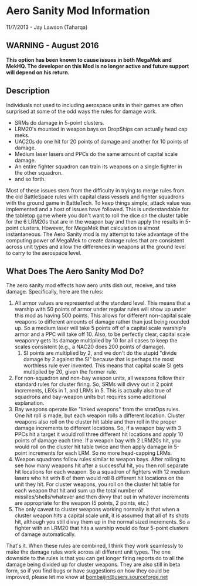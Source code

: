 # Aero Sanity Mod Information

11/7/2013 - Jay Lawson (Taharqa)

## WARNING - August 2016

**This option has been known to cause issues in both MegaMek and MekHQ. The developer on this Mod is no longer active
and future support will depend on his return.**

## Description

Individuals not used to including aerospace units in their games are often surprised at some of the odd ways the rules
for damage work.

* SRMs do damage in 5-point clusters.
* LRM20's mounted in weapon bays on DropShips can actually head cap meks.
* UAC20s do one hit for 20 points of damage and another for 10 points of damage.
* Medium laser lasers and PPCs do the same amount of capital scale damage.
* An entire fighter squadron can train its weapons on a single fighter in the other
  squadron.
* and so forth.

Most of these issues stem from the difficulty in trying to merge rules from the old BattleSpace rules with capital class
vessels and fighter squadrons with the ground game in BattleTech. To keep things simple, attack value was implemented
and a host of issues have followed. This is understandable for the tabletop game where you don't want to roll the dice
on the cluster table for the 6 LRM20s that are in the weapon bay and then apply the results in 5-point clusters.
However, for MegaMek that calculation is almost instantaneous. The Aero Sanity mod is my attempt to take advantage of
the computing power of MegaMek to create damage rules that are consistent across unit types and allow the differences in
weapons at the ground level to carry to the aerospace level.

## What Does The Aero Sanity Mod Do?

The aero sanity mod effects how aero units dish out, receive, and take damage. Specifically, here are the rules:

1) All armor values are represented at the standard level. This means that a warship with 50 points of armor
   under regular rules will show up under this mod as having 500 points. This allows for different non-capital
   scale weapons to different amounts of damage rather than just being rounded up. So a medium laser will take
   5 points off of a capital scale warship's armor and a PPC will take off 10. Also, to be perfectly clear,
   capital scale weaponry gets its damage multiplied by 10 for all cases to keep the scales consistent (e.g., a
   NAC20 does 200 points of damage).
    1) SI points are multiplied by 2, and we don't do the stupid "divide damage by 2 against the SI" because that is
       perhaps the most worthless rule ever invented. This means that capital scale SI gets multiplied by 20, given
       the former rule.
2) For non-squadron and non-bay weapon units, all weapons follow their standard rules for cluster firing. So, SRMs
   will divvy out in 2 point increments, LBXs in 1, and LRMs in 5. This is actually also true of squadrons and
   bay-weapon units but requires some additional explanation.
3) Bay weapons operate like "linked weapons" from the stratOps rules. One hit roll is made, but each weapon rolls
   a different location. Cluster weapons also roll on the cluster hit table and then roll in the proper damage
   increments to different locations. So, if a weapon bay with 3 PPCs hit a target it would roll three different
   hit locations and apply 10 points of damage each time. If a weapon bay with 2 LRM20s hit, you would roll on the
   cluster hit table twice and then apply damage in 5-point increments for each LRM. So no more head-capping LRMs.
4) Weapon squadrons follow rules similar to weapon bays. After rolling to see how many weapons hit after a successful
   hit, you then roll separate hit locations for each weapon. So a squadron of fighters with 12 medium lasers who
   hit with 8 of them would roll 8 different hit locations on the unit they hit. For cluster weapons, you roll on the
   cluster hit table for each weapon that hit and sum up the total number of missiles/shells/whatever and then divvy
   that out in whatever increments are appropriate for the weapon (5 points, 2 points, etc.)
5) The only caveat to cluster weapons working normally is that when a cluster weapon hits a capital scale unit, it is
   assumed that all of its shots hit, although you still divvy them up in the normal sized increments. So a fighter
   with an LRM20 that hits a warship would do four 5-point clusters of damage automatically.

That's it. When these rules are combined, I think they work seamlessly to make the damage rules work across all
different
unit types. The one downside to the rules is that you can get longer firing reports do to all the damage being divided
up for cluster weapons. They are also still in beta form, so if you find bugs or have suggestions on how they could
be improved, please let me know at <bombaijin@users.sourceforge.net>
